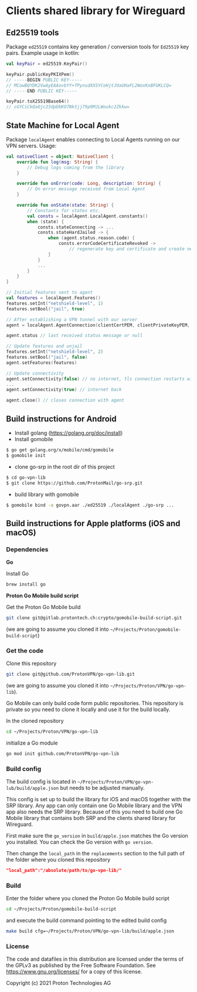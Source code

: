 # Clients shared library for Wireguard

## Ed25519 tools

Package `ed25519` contains key generation / conversion tools for `Ed25519` key pairs. Example usage in kotlin:
```kotlin
val keyPair = ed25519.KeyPair()

keyPair.publicKeyPKIXPem()
// -----BEGIN PUBLIC KEY-----
// MCowBQYDK2VwAyEAAovbYY+fPynudXXSYCoHjtJOaUHaFL2WoxKxBFUKLCQ=
// -----END PUBLIC KEY-----

keyPair.toX25519Base64()
// cGYCiCkQaOjc23dpDbKO7NkSjj79p9MJLWoukc2Zkkw=
```

## State Machine for Local Agent

Package `localAgent` enables connecting to Local Agents running on our VPN servers. Usage:
```kotlin
val nativeClient = object: NativeClient {
    override fun log(msg: String) {
        // Debug logs coming from the library
    }

    override fun onError(code: Long, description: String) {
        // On error message received from Local Agent
    }

    override fun onState(state: String) {
        // Constants for states etc.
        val consts = localAgent.LocalAgent.constants()
        when (state) {
            consts.stateConnecting -> ...
            consts.stateHardJailed -> {
                when (agent.status.reason.code) {
                    consts.errorCodeCertificateRevoked ->
                        // regenerate key and certificate and create new AgentConnection
                }
            }
            ...
        }
    }
}

// Initial features sent to agent
val features = localAgent.Features()
features.setInt("netshield-level", 1)
features.setBool("jail", true)

// After establishing a VPN tunnel with our server
agent = localAgent.AgentConnection(clientCertPEM, clientPrivateKeyPEM, serverRootCerts, "ip:port", nativeClient, features)

agent.status // last received status message or null

// Update features and unjail
features.setInt("netshield-level", 2)
features.setBool("jail", false)
agent.setFeatures(features)

// Update connectivity
agent.setConnectivity(false) // no internet, tls connection restarts will pause until connectivity is back
...
agent.setConnectivity(true) // internet back

agent.close() // closes connection with agent
```
## Build instructions for Android

* Install golang (https://golang.org/doc/install)
* Install gomobile
```bash
$ go get golang.org/x/mobile/cmd/gomobile
$ gomobile init
```
* clone go-srp in the root dir of this project
```bash
$ cd go-vpn-lib
$ git clone https://github.com/ProtonMail/go-srp.git
```
* build library with gomobile
```bash
$ gomobile bind -o govpn.aar ./ed25519 ./localAgent ./go-srp ...
```

## Build instructions for Apple platforms (iOS and macOS)

### Dependencies

**Go**

Install Go

```bash
brew install go
```

**Proton Go Mobile build script**

Get the Proton Go Mobile build 

```bash
git clone git@gitlab.protontech.ch:crypto/gomobile-build-script.git
``` 

(we are going to assume you cloned it into `~/Projects/Proton/gomobile-build-script`)

### Get the code

Clone this repository 

```bash
git clone git@github.com/ProtonVPN/go-vpn-lib.git
```

(we are going to assume you cloned it into `~/Projects/Proton/VPN/go-vpn-lib`). 

Go Mobile can only build code form public repositories. This repository is private so you need to clone it locally and use it for the build locally.

In the cloned repository 

```bash
cd ~/Projects/Proton/VPN/go-vpn-lib
```

initialize a Go module

```bash
go mod init github.com/ProtonVPN/go-vpn-lib
```

### Build config

The build config is located in `~/Projects/Proton/VPN/go-vpn-lub/build/apple.json` but needs to be adjusted manually. 

This config is set up to build the library for iOS and macOS together with the SRP library. Any app can only contain one Go Mobile library and the VPN app also needs the SRP library. Because of this you need to build one Go Mobile library that contains both SRP and the clients shared library for Wireguard.

First make sure the `go_version` in `build/apple.json` matches the Go version you installed. You can check the Go version with `go version`. 

Then change the `local_path` in the `replacements` section to the full path of the folder where you cloned this repository

```json
"local_path":"/absolute/path/to/go-vpn-lib/"
```

### Build

Enter the folder where you cloned the Proton Go Mobile build script

```bash
cd ~/Projects/Proton/gomobile-build-script
```

and execute the build command pointing to the edited build config

```bash
make build cfg=~/Projects/Proton/VPN/go-vpn-lib/build/apple.json
```

### License
The code and datafiles in this distribution are licensed under the terms of the GPLv3 as published by the Free Software Foundation. See https://www.gnu.org/licenses/ for a copy of this license.

Copyright (c) 2021 Proton Technologies AG
